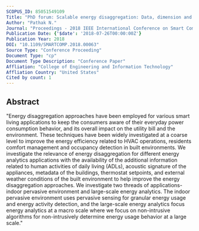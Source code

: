 ```yaml
---
SCOPUS_ID: 85051549109
Title: "PhD forum: Scalable energy disaggregation: Data, dimension and beyond"
Author: "Pathak N."
Journal: "Proceedings - 2018 IEEE International Conference on Smart Computing, SMARTCOMP 2018"
Publication Date: {'$date': '2018-07-26T00:00:00Z'}
Publication Year: 2018
DOI: "10.1109/SMARTCOMP.2018.00063"
Source Type: "Conference Proceeding"
Document Type: "cp"
Document Type Description: "Conference Paper"
Affliation: "College of Engineering and Information Technology"
Affliation Country: "United States"
Cited by count: 1
---
```


## Abstract
"Energy disaggregation approaches have been employed for various smart living applications to keep the consumers aware of their everyday power consumption behavior, and its overall impact on the utility bill and the environment. These techniques have been widely investigated at a coarse level to improve the energy efficiency related to HVAC operations, residents comfort management and occupancy detection in built environments. We investigate the relevance of energy disaggregation for different energy analytics applications with the availability of the additional information related to human activities of daily living (ADLs), acoustic signature of the appliances, metadata of the buildings, thermostat setpoints, and external weather conditions of the built environment to help improve the energy disaggregation approaches. We investigate two threads of applications-indoor pervasive environment and large-scale energy analytics. The indoor pervasive environment uses pervasive sensing for granular energy usage and energy activity detection, and the large-scale energy analytics focus energy analytics at a macro scale where we focus on non-intrusive algorithms for non-intrusively determine energy usage behavior at a large scale."
